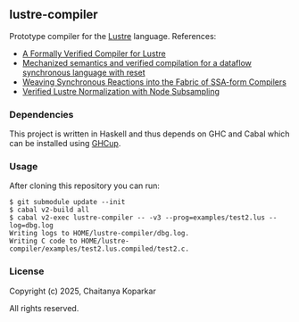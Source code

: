 ## lustre-compiler

Prototype compiler for the [Lustre](https://www-verimag.imag.fr/The-Lustre-Programming-Language-and) language.
References:
- [A Formally Verified Compiler for Lustre](https://inria.hal.science/hal-01512286)
- [Mechanized semantics and verified compilation for a dataflow synchronous language with reset](https://dl.acm.org/doi/10.1145/3371112)
- [Weaving Synchronous Reactions into the Fabric of SSA-form Compilers](https://dl.acm.org/doi/full/10.1145/3506706)
- [Verified Lustre Normalization with Node Subsampling](https://dl.acm.org/doi/10.1145/3477041)


### Dependencies

This project is written in Haskell and thus depends on GHC and Cabal
which can be installed using [GHCup](https://www.haskell.org/ghcup/).

### Usage

After cloning this repository you can run:

```
$ git submodule update --init
$ cabal v2-build all
$ cabal v2-exec lustre-compiler -- -v3 --prog=examples/test2.lus --log=dbg.log
Writing logs to HOME/lustre-compiler/dbg.log.
Writing C code to HOME/lustre-compiler/examples/test2.lus.compiled/test2.c.
```

### License

Copyright (c) 2025, Chaitanya Koparkar

All rights reserved.
